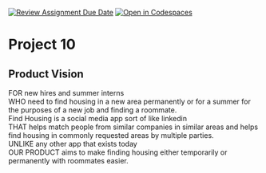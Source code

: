 [![Review Assignment Due Date](https://classroom.github.com/assets/deadline-readme-button-22041afd0340ce965d47ae6ef1cefeee28c7c493a6346c4f15d667ab976d596c.svg)](https://classroom.github.com/a/_KG6YNPd)
[![Open in Codespaces](https://classroom.github.com/assets/launch-codespace-2972f46106e565e64193e422d61a12cf1da4916b45550586e14ef0a7c637dd04.svg)](https://classroom.github.com/open-in-codespaces?assignment_repo_id=20229890)

# Project 10

## Product Vision

FOR new hires and summer interns  
WHO need to find housing in a new area permanently or for a summer for the purposes of a new job and finding a roommate.  
Find Housing is a social media app sort of like linkedin  
THAT helps match people from similar companies in similar areas and helps find housing in commonly requested areas by multiple parties.  
UNLIKE any other app that exists today  
OUR PRODUCT aims to make finding housing either temporarily or permanently with roommates easier.  